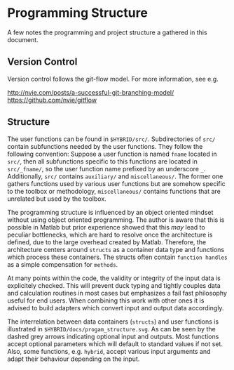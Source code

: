 Programming Structure
=====================

A few notes the programming and project structure a gathered in this document.


Version Control
---------------

Version control follows the git-flow model. For more information, see e.g.

<http://nvie.com/posts/a-successful-git-branching-model/>\
<https://github.com/nvie/gitflow>


Structure
---------

The user functions can be found in `$HYBRID/src/`. Subdirectories of `src/`
contain subfunctions needed by the user functions. They follow the following
convention: Suppose a user function is named `fname` located in `src/`, then all
subfunctions specific to this functions are located in `src/_fname/`, so the
user function name prefixed by an underscore `_`. Additionally, `src/` contains
`auxiliary/` and `miscellaneous/`. The former one gathers functions used by various user
functions but are somehow specific to the toolbox or methodology, `miscellaneous/`
contains functions that are unrelated but used by the toolbox.

The programming structure is influenced by an object oriented mindset without
using object oriented programming. The author is aware that this is possible in
Matlab but prior experience showed that this _may_ lead to peculiar bottlenecks,
which are hard to resolve once the architecture is defined, due to the 
large overhead created by Matlab. Therefore, the architecture centers around
`structs` as a container data type and functions which process these containers.
The structs often contain `function handles` as a simple compensation for
`methods`. 

At many points within the code, the validity or integrity of the
input data is explicitely checked. This will prevent duck typing and tightly
couples data and calculation routines in most cases but emphasizes a fail fast
philosophy useful for end users. When combining this work with other ones it is
advised to build adapters which convert input and output data accordingly.

The interrelation between data containers (`structs`) and user functions is
illustrated in `$HYBRID/docs/progam_structure.svg`. As can be seen by the dashed
grey arrows indicating optional input and outputs. Most functions accept
optional parameters which will default to standard values if not set. Also, some
functions, e.g. `hybrid`, accept various input arguments and adapt their
behaviour depending on the input.
